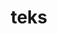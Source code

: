 ---
date:  ""
draft: false
title: "teks"
short: "teks"
thumb:
    image: "cover.jpg"
    anima: ""
    video: ""
layout: ""
weight: 14
lister: 2
format:
    media: "article"
    model: ""
    datum:
        data: ""
require:
    - prop: ""
      name: ""
      icon: ""
      desc: ""
metadata:
    index: false
    thumb: "cover.jpg"
    group: []
    author: ["null"]
description: "Memberikan warna teks pada untuk keterbacaan, kesan visual dan memperkuat identitas."
---
